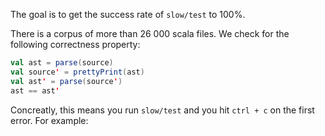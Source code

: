 The goal is to get the success rate of `slow/test` to 100%.

There is a corpus of more than 26 000 scala files. We check for the following correctness property:

```scala
val ast = parse(source)
val source' = prettyPrint(ast)
val ast' = parse(source')
ast == ast'
```

Concreatly, this means you run `slow/test` and you hit `ctrl + c` on the first error. For example:

